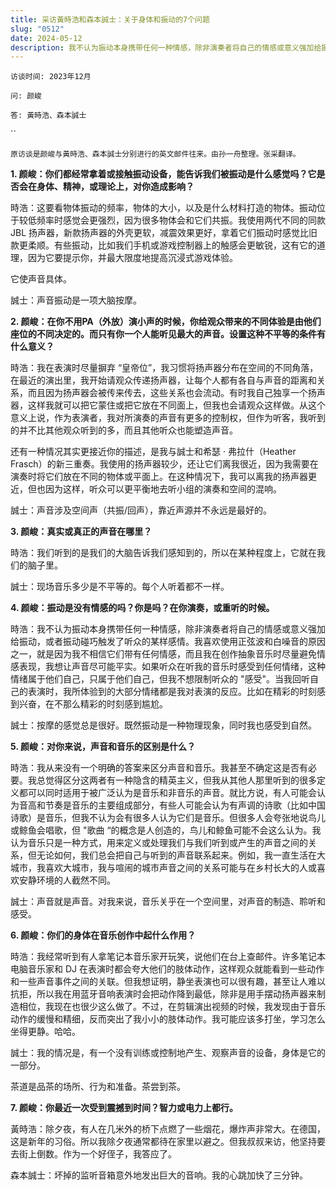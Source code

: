 ```yaml
---
title: 采访黃時浩和森本誠士：关于身体和振动的7个问题
slug: "0512"
date: 2024-05-12
description: 我不认为振动本身携带任何一种情感，除非演奏者将自己的情感或意义强加给振动，或者振动碰巧触发了听众的某样感情。
---
```

`访谈时间: 2023年12月`

`问: 颜峻`

`答: 黃時浩、森本誠士`

``

`原访谈是颜峻与黃時浩、森本誠士分别进行的英文邮件往来。由孙一舟整理。张采翻译。`







**1. 颜峻：你们都经常拿着或接触振动设备，能告诉我们被振动是什么感觉吗？它是否会在身体、精神，或理论上，对你造成影响？**



時浩：这要看物体振动的频率，物体的大小，以及是什么材料打造的物体。振动位于较低频率时感觉会更强烈，因为很多物体会和它们共振。我使用两代不同的同款 JBL 扬声器，新款扬声器的外壳更软，减震效果更好，拿着它们振动时感觉比旧款更柔顺。有些振动，比如我们手机或游戏控制器上的触感会更敏锐，这有它的道理，因为它要提示你，并最大限度地提高沉浸式游戏体验。



它使声音具体。



誠士：声音振动是一项大脑按摩。







**2. 颜峻：在你不用PA（外放）演小声的时候，你给观众带来的不同体验是由他们座位的不同决定的。而只有你一个人能听见最大的声音。设置这种不平等的条件有什么意义？**



時浩：我在表演时尽量摒弃 “皇帝位”，我习惯将扬声器分布在空间的不同角落，在最近的演出里，我开始请观众传递扬声器，让每个人都有各自与声音的距离和关系，而且因为扬声器会被传来传去，这些关系也会流动。有时我自己独享一个扬声器，这样我就可以把它蒙住或把它放在不同面上，但我也会请观众这样做。从这个意义上说，作为表演者，我对所演奏的声音有更多的控制权，但作为听客，我听到的并不比其他观众听到的多，而且其他听众也能塑造声音。



还有一种情况其实更接近你的描述，是我与誠士和希瑟 · 弗拉什（Heather Frasch）的新三重奏。我使用的扬声器较少，还让它们离我很近，因为我需要在演奏时将它们放在不同的物体或平面上。在这种情况下，我可以离我的扬声器更近，但也因为这样，听众可以更平衡地去听小组的演奏和空间的混响。



誠士：声音涉及空间声（共振/回声），靠近声源并不永远是最好的。









**3. 颜峻：真实或真正的声音在哪里？**



時浩：我们听到的是我们的大脑告诉我们感知到的，所以在某种程度上，它就在我们的脑子里。



誠士：现场音乐多少是不平等的。每个人听着都不一样。











**4. 颜峻：振动是没有情感的吗？你是吗？在你演奏，或重听的时候。**



時浩：我不认为振动本身携带任何一种情感，除非演奏者将自己的情感或意义强加给振动，或者振动碰巧触发了听众的某样感情。我喜欢使用正弦波和白噪音的原因之一，就是因为我不相信它们带有任何情感，而且我在创作抽象音乐时尽量避免情感表现，我想让声音尽可能平实。如果听众在听我的音乐时感受到任何情绪，这种情绪属于他们自己，只属于他们自己，但我不想限制听众的 "感受"。当我回听自己的表演时，我所体验到的大部分情绪都是我对表演的反应。比如在精彩的时刻感到兴奋，在不那么精彩的时刻感到尴尬。



誠士：按摩的感觉总是很好。既然振动是一种物理现象，同时我也感受到自然。









**5. 颜峻：对你来说，声音和音乐的区别是什么？**



時浩：我从来没有一个明确的答案来区分声音和音乐。我甚至不确定这是否有必要。我总觉得区分这两者有一种隐含的精英主义，但我从其他人那里听到的很多定义都可以同时适用于被广泛认为是音乐和非音乐的声音。就比方说，有人可能会认为音高和节奏是音乐的主要组成部分，有些人可能会认为有声调的诗歌（比如中国诗歌）是音乐，但我不认为会有很多人认为它们是音乐。但很多人会夸张地说鸟儿或鲸鱼会唱歌，但 "歌曲 “的概念是人创造的，鸟儿和鲸鱼可能不会这么认为。我认为音乐只是一种方式，用来定义或处理我们与我们听到或产生的声音之间的关系，但无论如何，我们总会把自己与听到的声音联系起来。例如，我一直生活在大城市，我喜欢大城市，我与喧闹的城市声音之间的关系可能与在乡村长大的人或喜欢安静环境的人截然不同。



誠士：声音就是声音。对我来说，音乐关乎在一个空间里，对声音的制造、聆听和感受。









**6. 颜峻：你们的身体在音乐创作中起什么作用？**



時浩：我经常听到有人拿笔记本音乐家开玩笑，说他们在台上查邮件。许多笔记本电脑音乐家和 DJ 在表演时都会夸大他们的肢体动作，这样观众就能看到一些动作和一些声音事件之间的关联。但我想证明，静坐表演也可以很有趣，甚至让人难以抗拒，所以我在用蓝牙音响表演时会把动作降到最低，除非是用手摆动扬声器来制造相位，我现在也很少这么做了。不过，在剪辑演出视频的时候，我发现由于音乐动作的缓慢和精细，反而突出了我小小的肢体动作。我可能应该多打坐，学习怎么坐得更静。哈哈。



誠士：我的情况是，有一个没有训练或控制地产生、观察声音的设备，身体是它的一部分。



茶道是品茶的场所、行为和准备。茶尝到茶。









**7. 颜峻：你最近一次受到震撼到时间？智力或电力上都行。**



黃時浩：除夕夜，有人在几米外的桥下点燃了一些烟花，爆炸声非常大。在德国，这是新年的习俗。所以我除夕夜通常都待在家里以避之。但我叔叔来访，他坚持要去街上倒数。作为一个好侄子，我答应了。



森本誠士：坏掉的监听音箱意外地发出巨大的音响。我的心跳加快了三分钟。
